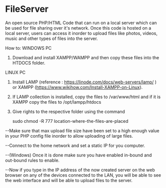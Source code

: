 # FileServer
An open source PHP/HTML Code that can run on a local server which can be used for file sharing over it's network.
Once this code is hosted on a local server, users can access it inorder to upload files like photos, videos, music 
and other types of files into the server.

How to:
WINDOWS PC
1) Download and install XAMPP/WAMPP and then copy these files into the HTDOCS folder. 

LINUX PC
1) Install LAMP (reference : https://linode.com/docs/web-servers/lamp/ ) or XAMPP (https://www.wikihow.com/Install-XAMPP-on-Linux).
2) If LAMP collection is installed, copy the files to /var/www/html and if it is XAMPP copy the files to /opt/lampp/htdocs
3) Give rights to the respective folder using the command 
    
    sudo chmod -R 777 location-where-the-files-are-placed
    
--Make sure that max upload file size have been set to a high enough value in your PHP config file inorder to allow uploading of large files.

--Connect to the home network and set a static IP for you computer.

--(Windows) Once it is done make sure you have enabled in-bound and out-bound rules to enable.

--Now if you type in the IP address of the now created server on the web browser on any of the devices connected to the LAN,
you will be able to see the web interface and will be able to upload files to the server.
